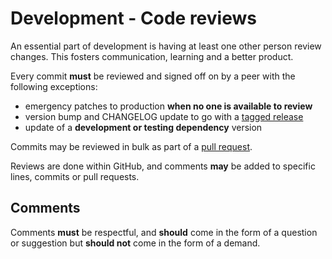 # Development - Code reviews

An essential part of development is having at least one other person review
changes. This fosters communication, learning and a better product.

Every commit **must** be reviewed and signed off on by a peer with the following
exceptions:

* emergency patches to production **when no one is available to review**
* version bump and CHANGELOG update to go with a
  [tagged release](development/releases)
* update of a **development or testing dependency** version

Commits may be reviewed in bulk as part of a [pull request](git/pull_requests).

Reviews are done within GitHub, and comments **may** be added to specific
lines, commits or pull requests.

## Comments

Comments **must** be respectful, and **should** come in the form of a question
or suggestion but **should not** come in the form of a demand.
